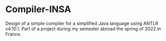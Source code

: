 # Compiler-INSA
Design of a simple compiler for a simplified Java language using ANTLR v4.10.1. Part of a project during my semester abroad the spring of 2022 in France.
